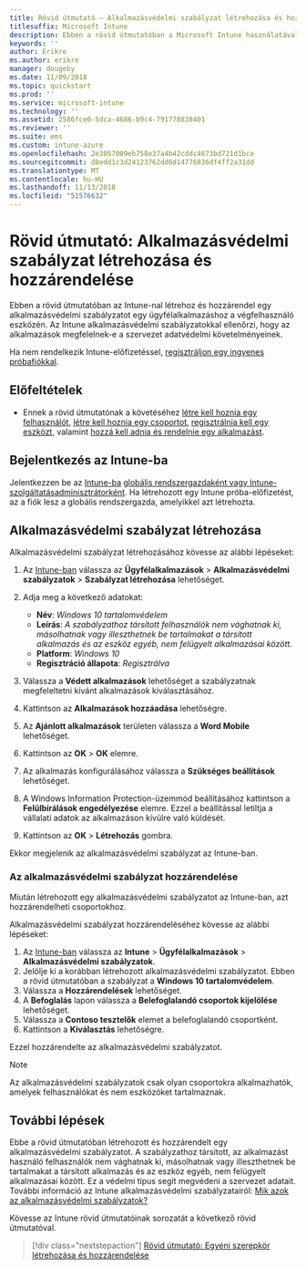 ```yaml
---
title: Rövid útmutató – Alkalmazásvédelmi szabályzat létrehozása és hozzárendelése
titlesuffix: Microsoft Intune
description: Ebben a rövid útmutatóban a Microsoft Intune használatával létrehoz és hozzárendel egy alkalmazásvédelmi szabályzatot.
keywords: ''
author: Erikre
ms.author: erikre
manager: dougeby
ms.date: 11/09/2018
ms.topic: quickstart
ms.prod: ''
ms.service: microsoft-intune
ms.technology: ''
ms.assetid: 2586fce0-5dca-4686-b9c4-791778838401
ms.reviewer: ''
ms.suite: ems
ms.custom: intune-azure
ms.openlocfilehash: 2e3057009eb758e37a4b42cddc4673bd721d1bce
ms.sourcegitcommit: d8edd1c3d24123762dd6d14776836df4ff2a31dd
ms.translationtype: MT
ms.contentlocale: hu-HU
ms.lasthandoff: 11/13/2018
ms.locfileid: "51576632"
---
```

# <a name="quickstart-create-and-assign-an-app-protection-policy"></a>Rövid útmutató: Alkalmazásvédelmi szabályzat létrehozása és hozzárendelése

Ebben a rövid útmutatóban az Intune-nal létrehoz és hozzárendel egy alkalmazásvédelmi szabályzatot egy ügyfélalkalmazáshoz a végfelhasználó eszközén. Az Intune alkalmazásvédelmi szabályzatokkal ellenőrzi, hogy az alkalmazások megfelelnek-e a szervezet adatvédelmi követelményeinek.

Ha nem rendelkezik Intune-előfizetéssel, [regisztráljon egy ingyenes próbafiókkal](free-trial-sign-up.md).

## <a name="prerequisites"></a>Előfeltételek

- Ennek a rövid útmutatónak a követéséhez [létre kell hoznia egy felhasználót](quickstart-create-user.md), [létre kell hoznia egy csoportot](quickstart-create-group.md), [regisztrálnia kell egy eszközt](quickstart-setup-auto-enrollment.md), valamint [hozzá kell adnia és rendelnie egy alkalmazást](quickstart-add-assign-app.md).

## <a name="sign-in-to-intune"></a>Bejelentkezés az Intune-ba

Jelentkezzen be az [Intune-ba](https://aka.ms/intuneportal) [globális rendszergazdaként vagy Intune-szolgáltatásadminisztrátorként](users-add.md#types-of-administrators). Ha létrehozott egy Intune próba-előfizetést, az a fiók lesz a globális rendszergazda, amelyikkel azt létrehozta.

## <a name="create-an-app-protection-policy"></a>Alkalmazásvédelmi szabályzat létrehozása

Alkalmazásvédelmi szabályzat létrehozásához kövesse az alábbi lépéseket:

1. Az [Intune-ban](https://aka.ms/intuneportal) válassza az **Ügyfélalkalmazások** > **Alkalmazásvédelmi szabályzatok** > **Szabályzat létrehozása** lehetőséget. 
2. Adja meg a következő adatokat: 

    - **Név**: *Windows 10 tartalomvédelem*
    - **Leírás**: *A szabályzathoz társított felhasználók nem vághatnak ki, másolhatnak vagy illeszthetnek be tartalmakat a társított alkalmazás és az eszköz egyéb, nem felügyelt alkalmazásai között.*
    - **Platform**: *Windows 10*
    - **Regisztráció állapota**: *Regisztrálva*

3. Válassza a **Védett alkalmazások** lehetőséget a szabályzatnak megfeleltetni kívánt alkalmazások kiválasztásához.
4. Kattintson az **Alkalmazások hozzáadása** lehetőségre.
5. Az **Ajánlott alkalmazások** területen válassza a **Word Mobile** lehetőséget.
5. Kattintson az **OK** > **OK** elemre. 
6. Az alkalmazás konfigurálásához válassza a **Szükséges beállítások** lehetőséget.
7. A Windows Information Protection-üzemmód beállításához kattintson a **Felülbírálások engedélyezése** elemre. Ezzel a beállítással letiltja a vállalati adatok az alkalmazáson kívülre való küldését.
8. Kattintson az **OK** > **Létrehozás** gombra.

Ekkor megjelenik az alkalmazásvédelmi szabályzat az Intune-ban.

### <a name="assign-the-app-protection-policy"></a>Az alkalmazásvédelmi szabályzat hozzárendelése

Miután létrehozott egy alkalmazásvédelmi szabályzatot az Intune-ban, azt hozzárendelheti csoportokhoz. 

Alkalmazásvédelmi szabályzat hozzárendeléséhez kövesse az alábbi lépéseket:

1.  Az [Intune-ban](https://aka.ms/intuneportal) válassza az **Intune** > **Ügyfélalkalmazások** > **Alkalmazásvédelmi szabályzatok**. 
2.  Jelölje ki a korábban létrehozott alkalmazásvédelmi szabályzatot. Ebben a rövid útmutatóban a szabályzat a **Windows 10 tartalomvédelem**.
3.  Válassza a **Hozzárendelések** lehetőséget.
4.  A **Befoglalás** lapon válassza a **Belefoglalandó csoportok kijelölése** lehetőséget.
5.  Válassza a **Contoso tesztelők** elemet a belefoglalandó csoportként.
6.  Kattintson a **Kiválasztás** lehetőségre. 

Ezzel hozzárendelte az alkalmazásvédelmi szabályzatot.

> [!NOTE]
> Az alkalmazásvédelmi szabályzatok csak olyan csoportokra alkalmazhatók, amelyek felhasználókat és nem eszközöket tartalmaznak.

## <a name="next-steps"></a>További lépések

Ebbe a rövid útmutatóban létrehozott és hozzárendelt egy alkalmazásvédelmi szabályzatot. A szabályzathoz társított, az alkalmazást használó felhasználók nem vághatnak ki, másolhatnak vagy illeszthetnek be tartalmakat a társított alkalmazás és az eszköz egyéb, nem felügyelt alkalmazásai között. Ez a védelmi típus segít megvédeni a szervezet adatait. További információ az Intune alkalmazásvédelmi szabályzatairól: [Mik azok az alkalmazásvédelmi szabályzatok?](app-protection-policy.md)

Kövesse az Intune rövid útmutatóinak sorozatát a következő rövid útmutatóval.

> [!div class="nextstepaction"]
> [Rövid útmutató: Egyéni szerepkör létrehozása és hozzárendelése](quickstart-create-custom-role.md)
